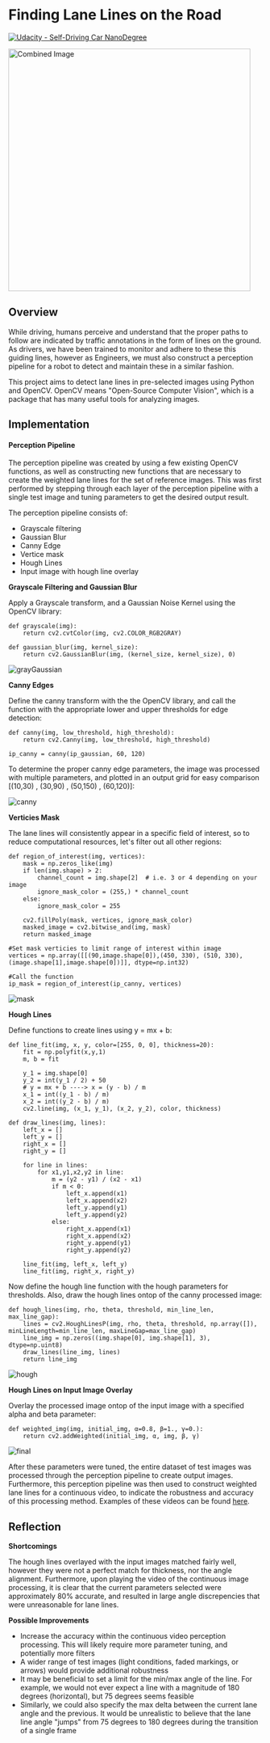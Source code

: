 # **Finding Lane Lines on the Road** 
[![Udacity - Self-Driving Car NanoDegree](https://s3.amazonaws.com/udacity-sdc/github/shield-carnd.svg)](http://www.udacity.com/drive)

<img src="examples/laneLines_thirdPass.jpg" width="480" alt="Combined Image" />

Overview
---
While driving, humans perceive and understand that the proper paths to follow are indicated by traffic annotations in the form of lines on the ground. As drivers, we have been trained to monitor and adhere to these this guiding lines, however as Engineers, we must also construct a perception pipeline for a robot to detect and maintain these in a similar fashion.

This project aims to detect lane lines in pre-selected images using Python and OpenCV.  OpenCV means "Open-Source Computer Vision", which is a package that has many useful tools for analyzing images.  

Implementation
---

#### Perception Pipeline

The perception pipeline was created by using a few existing OpenCV functions, as well as constructing new functions that are necessary to create the weighted lane lines for the set of reference images. This was first performed by stepping through each layer of the perception pipeline with a single test image and tuning parameters to get the desired output result.

The perception pipeline consists of:
- Grayscale filtering
- Gaussian Blur
- Canny Edge
- Vertice mask
- Hough Lines
- Input image with hough line overlay


**Grayscale Filtering and Gaussian Blur**

Apply a Grayscale transform, and a Gaussian Noise Kernel using the OpenCV library:
```
def grayscale(img):
    return cv2.cvtColor(img, cv2.COLOR_RGB2GRAY)

def gaussian_blur(img, kernel_size):
    return cv2.GaussianBlur(img, (kernel_size, kernel_size), 0)
```

![grayGaussian](/assets/grayGaussian.png)

**Canny Edges**

Define the canny transform with the the OpenCV library, and call the function with the appropriate lower and upper thresholds for edge detection:
```
def canny(img, low_threshold, high_threshold):
    return cv2.Canny(img, low_threshold, high_threshold)

ip_canny = canny(ip_gaussian, 60, 120)
```
To determine the proper canny edge parameters, the image was processed with multiple parameters, and plotted in an output grid for easy comparison [(10,30) , (30,90) , (50,150) , (60,120)]:

![canny](/assets/canny.png)

**Verticies Mask**

The lane lines will consistently appear in a specific field of interest, so to reduce computational resources, let's filter out all other regions:
```
def region_of_interest(img, vertices):
    mask = np.zeros_like(img)   
    if len(img.shape) > 2:
        channel_count = img.shape[2]  # i.e. 3 or 4 depending on your image
        ignore_mask_color = (255,) * channel_count
    else:
        ignore_mask_color = 255

    cv2.fillPoly(mask, vertices, ignore_mask_color)
    masked_image = cv2.bitwise_and(img, mask)
    return masked_image

#Set mask verticies to limit range of interest within image
vertices = np.array([[(90,image.shape[0]),(450, 330), (510, 330), (image.shape[1],image.shape[0])]], dtype=np.int32)

#Call the function
ip_mask = region_of_interest(ip_canny, vertices)
```
![mask](/assets/mask.png)

**Hough Lines**

Define functions to create lines using y = mx + b:
```
def line_fit(img, x, y, color=[255, 0, 0], thickness=20):
    fit = np.polyfit(x,y,1)
    m, b = fit
    
    y_1 = img.shape[0]
    y_2 = int(y_1 / 2) + 50
    # y = mx + b ----> x = (y - b) / m
    x_1 = int((y_1 - b) / m)
    x_2 = int((y_2 - b) / m)
    cv2.line(img, (x_1, y_1), (x_2, y_2), color, thickness)
    
def draw_lines(img, lines):
    left_x = []
    left_y = []
    right_x = []
    right_y = []
    
    for line in lines:
        for x1,y1,x2,y2 in line:
            m = (y2 - y1) / (x2 - x1)
            if m < 0:
                left_x.append(x1)
                left_x.append(x2)
                left_y.append(y1)
                left_y.append(y2)
            else:
                right_x.append(x1)
                right_x.append(x2)
                right_y.append(y1)
                right_y.append(y2)
    
    line_fit(img, left_x, left_y)
    line_fit(img, right_x, right_y)
```
Now define the hough line function with the hough parameters for thresholds. Also, draw the hough lines ontop of the canny processed image:
```
def hough_lines(img, rho, theta, threshold, min_line_len, max_line_gap):
    lines = cv2.HoughLinesP(img, rho, theta, threshold, np.array([]), minLineLength=min_line_len, maxLineGap=max_line_gap)
    line_img = np.zeros((img.shape[0], img.shape[1], 3), dtype=np.uint8)
    draw_lines(line_img, lines)
    return line_img
```
![hough](/assets/hough.png)

**Hough Lines on Input Image Overlay**

Overlay the processed image ontop of the input image with a specified alpha and beta parameter:
```
def weighted_img(img, initial_img, α=0.8, β=1., γ=0.):
    return cv2.addWeighted(initial_img, α, img, β, γ)
```
![final](/assets/final.png)

After these parameters were tuned, the entire dataset of test images was processed through the perception pipeline to create output images. Furthermore, this perception pipeline was then used to construct weighted lane lines for a continuous video, to indicate the robustness and accuracy of this processing method. Examples of these videos can be found [here](/test_videos_output/).

Reflection
---
**Shortcomings**

The hough lines overlayed with the input images matched fairly well, however they were not a perfect match for thickness, nor the angle alignment. Furthermore, upon playing the video of the continuous image processing, it is clear that the current parameters selected were approximately 80% accurate, and resulted in large angle discrepencies that were unreasonable for lane lines. 

**Possible Improvements**
- Increase the accuracy within the continuous video perception processing. This will likely require more parameter tuning, and potentially more filters
- A wider range of test images (light conditions, faded markings, or arrows) would provide additional robustness
- It may be beneficial to set a limit for the min/max angle of the line. For example, we would not ever expect a line with a magnitude of 180 degrees (horizontal), but 75 degrees seems feasible
- Similarly, we could also specify the max delta between the current lane angle and the previous. It would be unrealistic to believe that the lane line angle "jumps" from 75 degrees to 180 degrees during the transition of a single frame
